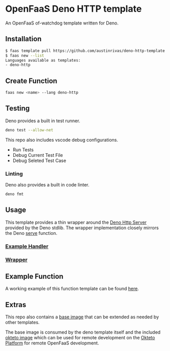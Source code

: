 OpenFaaS Deno HTTP template
=============================================

An OpenFaaS of-watchdog template written for Deno.

## Installation

```sh
$ faas template pull https://github.com/austinrivas/deno-http-template
$ faas new --list
Languages available as templates:
- deno-http
```

## Create Function

```sh
faas new <name> --lang deno-http
```

## Testing

Deno provides a built in test runner.

```sh
deno test --allow-net
```

This repo also includes vscode debug configurations.
  - Run Tests
  - Debug Current Test File
  - Debug Seleted Test Case

### Linting

Deno also provides a built in code linter.

```sh
deno fmt
```

## Usage

This template provides a thin wrapper around the [Deno Http Server](https://doc.deno.land/https/deno.land/std/http/server.ts) provided by the Deno stdlib. The wrapper implementation closely mirrors the Deno [serve](https://doc.deno.land/https/deno.land/std/http/server.ts#serve) function.

### [Example Handler](https://github.com/austinrivas/deno-http-template/blob/master/template/deno-http/function/handler.ts)
### [Wrapper](https://github.com/austinrivas/deno-http-template/blob/master/template/deno-http/main.ts)

## Example Function

A working example of this function template can be found [here](https://github.com/austinrivas/openfaas_deno_func).

## Extras

This repo also contains a [base image](https://github.com/austinrivas/deno-http-template/blob/master/deno-http-base/Dockerfile) that can be extended as needed by other templates.

The base image is consumed by the deno template itself and the included [okteto image](https://github.com/austinrivas/deno-http-template/blob/master/okteto/Dockerfile) which can be used for remote development on the [Okteto Platform](https://okteto.com/) for remote OpenFaaS development.
